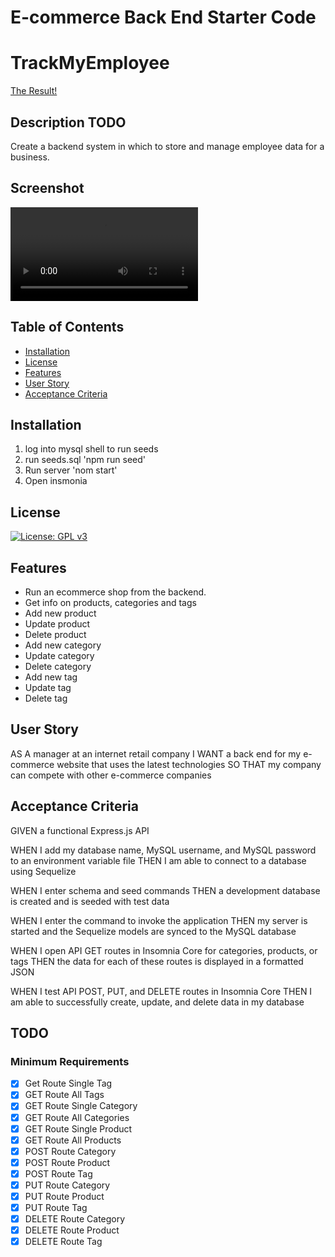 # E-commerce Back End Starter Code
# TrackMyEmployee
[The Result!](/Develop/Assets/Module%2013.mkv)

## Description TODO

Create a backend system in which to store and manage employee data for a business.


## Screenshot

![screenshot](/Develop/Assets/Module%2013.mkv)


## Table of Contents

- [Installation](#installation)
- [License](#license)
- [Features](#features)
- [User Story](#user-story)
- [Acceptance Criteria](#acceptance-criteria)


## Installation

1. log into mysql shell to run seeds
2. run seeds.sql 'npm run seed'
3. Run server 'nom start'
4. Open insmonia


## License

[![License: GPL v3](https://img.shields.io/badge/License-GPLv3-blue.svg)](https://www.gnu.org/licenses/gpl-3.0)


## Features

- Run an ecommerce shop from the backend.
- Get info on products, categories and tags
- Add new product
- Update product
- Delete product
- Add new category
- Update category
- Delete category
- Add new tag
- Update tag
- Delete tag

## User Story
AS A manager at an internet retail company
I WANT a back end for my e-commerce website that uses the latest technologies
SO THAT my company can compete with other e-commerce companies


## Acceptance Criteria
GIVEN a functional Express.js API

WHEN I add my database name, MySQL username, and MySQL password to an environment variable file
THEN I am able to connect to a database using Sequelize

WHEN I enter schema and seed commands
THEN a development database is created and is seeded with test data

WHEN I enter the command to invoke the application
THEN my server is started and the Sequelize models are synced to the MySQL database

WHEN I open API GET routes in Insomnia Core for categories, products, or tags
THEN the data for each of these routes is displayed in a formatted JSON

WHEN I test API POST, PUT, and DELETE routes in Insomnia Core
THEN I am able to successfully create, update, and delete data in my database




## TODO

### Minimum Requirements
- [x] Get Route Single Tag
- [x] GET Route All Tags
- [x] GET Route Single Category
- [x] GET Route All Categories
- [x] GET Route Single Product
- [x] GET Route All Products
- [x] POST Route Category
- [x] POST Route Product
- [x] POST Route Tag
- [x] PUT Route Category
- [x] PUT Route Product
- [x] PUT Route Tag
- [x] DELETE Route Category
- [x] DELETE Route Product
- [x] DELETE Route Tag
